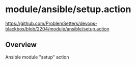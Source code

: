 # module/ansible/setup.action

https://github.com/ProblemSetters/devops-blackbox/blob/2204/module/ansible/setup.action

## Overview

Ansible module "setup" action


